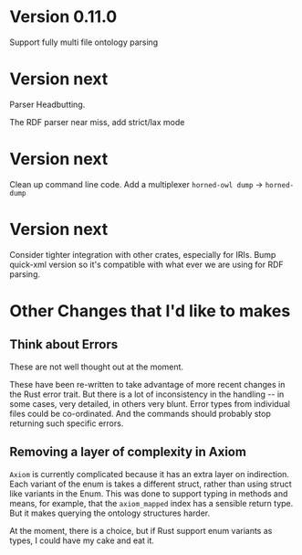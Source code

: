 Version 0.11.0
==============

Support fully multi file ontology parsing


Version next
============

Parser Headbutting.

The RDF parser near miss, add strict/lax mode


Version next
==============

Clean up command line code. Add a multiplexer `horned-owl dump` ->
`horned-dump`

Version next
==============

Consider tighter integration with other crates, especially for
IRIs. Bump quick-xml version so it's compatible with what ever we are
using for RDF parsing.


Other Changes that I'd like to makes
====================================


Think about Errors
------------------

These are not well thought out at the moment.

These have been re-written to take advantage of more recent changes in
the Rust error trait. But there is a lot of inconsistency in the
handling -- in some cases, very detailed, in others very blunt. Error
types from individual files could be co-ordinated. And the commands
should probably stop returning such specific errors.


Removing a layer of complexity in Axiom
---------------------------------------

`Axiom` is currently complicated because it has an extra layer on
indirection. Each variant of the enum is takes a different struct,
rather than using struct like variants in the Enum. This was done
to support typing in methods and means, for example, that the
`axiom_mapped` index has a sensible return type. But it makes querying
the ontology structures harder.

At the moment, there is a choice, but if Rust support enum variants as
types, I could have my cake and eat it.
